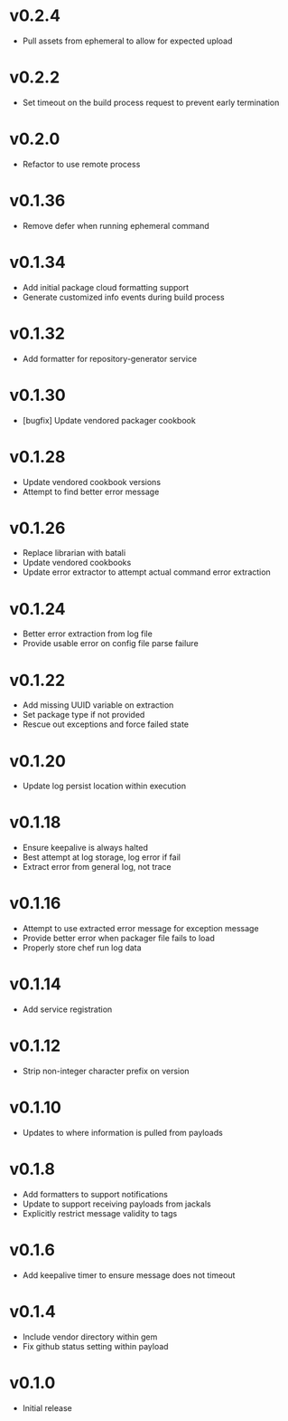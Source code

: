 # v0.2.4
* Pull assets from ephemeral to allow for expected upload

# v0.2.2
* Set timeout on the build process request to prevent early termination

# v0.2.0
* Refactor to use remote process

# v0.1.36
* Remove defer when running ephemeral command

# v0.1.34
* Add initial package cloud formatting support
* Generate customized info events during build process

# v0.1.32
* Add formatter for repository-generator service

# v0.1.30
* [bugfix] Update vendored packager cookbook

# v0.1.28
* Update vendored cookbook versions
* Attempt to find better error message

# v0.1.26
* Replace librarian with batali
* Update vendored cookbooks
* Update error extractor to attempt actual command error extraction

# v0.1.24
* Better error extraction from log file
* Provide usable error on config file parse failure

# v0.1.22
* Add missing UUID variable on extraction
* Set package type if not provided
* Rescue out exceptions and force failed state

# v0.1.20
* Update log persist location within execution

# v0.1.18
* Ensure keepalive is always halted
* Best attempt at log storage, log error if fail
* Extract error from general log, not trace

# v0.1.16
* Attempt to use extracted error message for exception message
* Provide better error when packager file fails to load
* Properly store chef run log data

# v0.1.14
* Add service registration

# v0.1.12
* Strip non-integer character prefix on version

# v0.1.10
* Updates to where information is pulled from payloads

# v0.1.8
* Add formatters to support notifications
* Update to support receiving payloads from jackals
* Explicitly restrict message validity to tags

# v0.1.6
* Add keepalive timer to ensure message does not timeout

# v0.1.4
* Include vendor directory within gem
* Fix github status setting within payload

# v0.1.0
* Initial release
